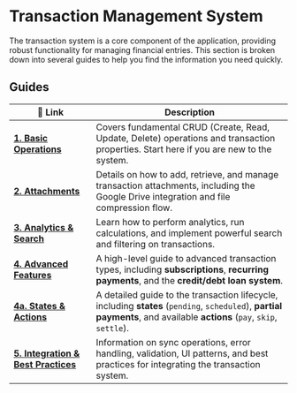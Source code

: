 # Transaction Management System

The transaction system is a core component of the application, providing robust functionality for managing financial entries. This section is broken down into several guides to help you find the information you need quickly.

## Guides

| 🔗 Link | Description |
|---|---|
| [**1. Basic Operations**](1_basics.md) | Covers fundamental CRUD (Create, Read, Update, Delete) operations and transaction properties. Start here if you are new to the system. |
| [**2. Attachments**](2_attachments.md) | Details on how to add, retrieve, and manage transaction attachments, including the Google Drive integration and file compression flow. |
| [**3. Analytics & Search**](3_analytics.md) | Learn how to perform analytics, run calculations, and implement powerful search and filtering on transactions. |
| [**4. Advanced Features**](4_advanced_features.md) | A high-level guide to advanced transaction types, including **subscriptions**, **recurring payments**, and the **credit/debt loan system**. |
| [**4a. States & Actions**](4a_advanced_states_and_actions.md) | A detailed guide to the transaction lifecycle, including **states** (`pending`, `scheduled`), **partial payments**, and available **actions** (`pay`, `skip`, `settle`). |
| [**5. Integration & Best Practices**](5_integration.md) | Information on sync operations, error handling, validation, UI patterns, and best practices for integrating the transaction system. | 